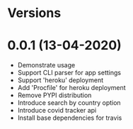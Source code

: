 Versions
========

0.0.1 (13-04-2020)
========
- Demonstrate usage
- Support CLI parser for app settings
- Support 'heroku' deployment
- Add 'Procfile' for heroku deployment
- Remove PYPI distribution
- Introduce search by country option
- Introduce covid tracker api
- Install base dependencies for travis